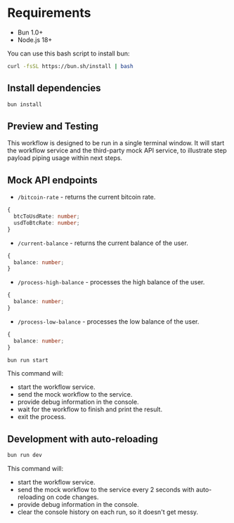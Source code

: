 # Requirements

- Bun 1.0+
- Node.js 18+

 You can use this bash script to install bun:
```bash
curl -fsSL https://bun.sh/install | bash
```

## Install dependencies
```bash
bun install
```

## Preview and Testing
This workflow is designed to be run in a single terminal window. It will start the workflow service and the third-party mock API service, to illustrate step payload piping usage within next steps.


## Mock API endpoints

- `/bitcoin-rate` - returns the current bitcoin rate.
```typescript
{
  btcToUsdRate: number;
  usdToBtcRate: number;
}
```
- `/current-balance` - returns the current balance of the user.
```typescript
{
  balance: number;
}
```
- `/process-high-balance` - processes the high balance of the user.
```typescript
{
  balance: number;
}
```
- `/process-low-balance` - processes the low balance of the user.
```typescript
{
  balance: number;
}
```

```bash
bun run start
```
This command will:
- start the workflow service.
- send the mock workflow to the service.
- provide debug information in the console.
- wait for the workflow to finish and print the result.
- exit the process.

## Development with auto-reloading
  ```bash
bun run dev
```
This command will:
- start the workflow service.
- send the mock workflow to the service every 2 seconds with auto-reloading on code changes.
- provide debug information in the console.
- clear the console history on each run, so it doesn't get messy.




